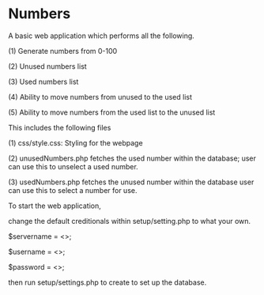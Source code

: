 # Numbers 

A basic web application which performs all the following.

(1) Generate numbers from 0-100

(2) Unused numbers list

(3) Used numbers list

(4) Ability to move numbers from unused to the used list

(5) Ability to move numbers from the used list to the unused list

This includes the following files

(1) css/style.css: Styling for the webpage

(2) unusedNumbers.php fetches the used number within the database; 
    user can use this to unselect a used number.
    
(3) usedNumbers.php fetches the unused number within the database
    user can use this to select a number for use.
		

To start the web application,

change the default creditionals within setup/setting.php to what your own.

$servername = <<your servername>>;
	
$username = <<your rootname>>;
	
$password = <<your password>>;

then run setup/settings.php to create to set up the database.

